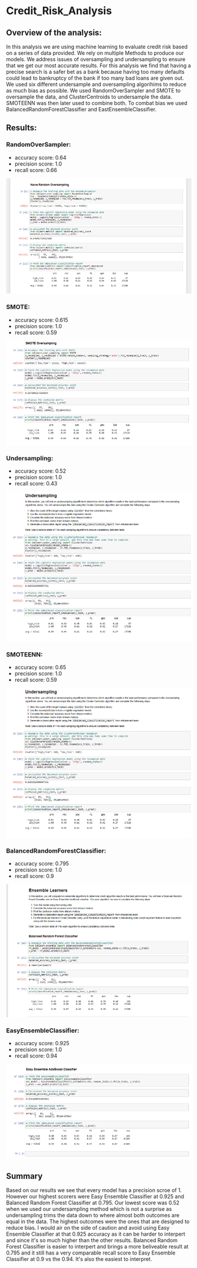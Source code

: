 # Credit_Risk_Analysis

## Overview of the analysis: 

In this analysis we are using machine learning to evaluate credit risk based on a series of data provided. We rely on multiple Methods to produce our models. We address issues of oversampling and undersampling to ensure that we get our most accurate results. For this analysis we find that having a precise search is a safer bet as a bank because having too many defaults could lead to bankruptcy of the bank if too many bad loans are given out. We used six different undersample and oversampling algorihims to reduce as much bias as possible. We used RandomOverSampler and SMOTE to oversample the data, and ClusterCentroids to undersample the data. SMOTEENN was then later used to combine both. To combat bias we used BalancedRandomForestClassifier and EastEnsembleClassifier. 

## Results:

### RandomOverSampler:
  - accuracy score: 0.64
  - precision score: 1.0
  - recall score: 0.66
  
![Oversampling](https://github.com/Hamza97anh/Credit_Risk_Analysis/blob/c10c627a96d3ca71231e6668bde4644419afc079/Images/Oversampling.PNG)

### SMOTE:
  - accuracy score: 0.615
  - precision score: 1.0
  - recall score: 0.59
  
![SMOTE](https://github.com/Hamza97anh/Credit_Risk_Analysis/blob/c10c627a96d3ca71231e6668bde4644419afc079/Images/SMOTE.PNG)

### Undersampling:
  - accuracy score: 0.52
  - precision score: 1.0
  - recall score: 0.43
  
![Undersampling](https://github.com/Hamza97anh/Credit_Risk_Analysis/blob/c10c627a96d3ca71231e6668bde4644419afc079/Images/Undersampling.PNG)


### SMOTEENN:
  - accuracy score: 0.65
  - precision score: 1.0
  - recall score: 0.59
  
![Combination Sampling.](https://github.com/Hamza97anh/Credit_Risk_Analysis/blob/c10c627a96d3ca71231e6668bde4644419afc079/Images/Undersampling.PNG)

### BalancedRandomForestClassifier:
  - accuracy score: 0.795
  - precision score: 1.0
  - recall score: 0.9
  
![Ensemble Learners](https://github.com/Hamza97anh/Credit_Risk_Analysis/blob/c10c627a96d3ca71231e6668bde4644419afc079/Images/Ensemble%20Learners.PNG)

### EasyEnsembleClassifier:
  - accuracy score: 0.925
  - precision score: 1.0
  - recall score: 0.94
  
![Easy Ensemble AdaBoost Classifier](https://github.com/Hamza97anh/Credit_Risk_Analysis/blob/c10c627a96d3ca71231e6668bde4644419afc079/Images/Easy%20Ensemble%20AdaBoost%20Classifier.PNG)

## Summary
Based on our results we see that every model has a precision scroe of 1. However our highest scorers were  Easy Ensemble Classifier at 0.925 and Balanced Random Forest Classifier at 0.795. Our lowest score was 0.52 when we used our undersampling method which is not a surprise as undersampling trims the data down to where almost both outcomes are equal in the data. The highest outcomes were the ones that are designed to reduce bias. I would air on the side of caution and avoid using Easy Ensemble Classifier at that 0.925 accuracy as it can be harder to interpert and since it's so much higher than the other results. Balanced Random Forest Classifier is easier to interpert and brings a more beliveable result at 0.795 and it still has a very comparable recall score to Easy Ensemble Classifier at 0.9 vs the 0.94. It's also the easiest to interpret.  



